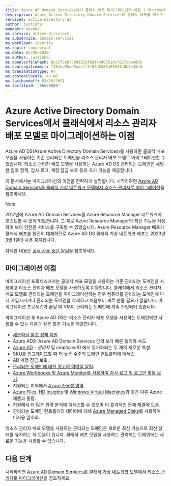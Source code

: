 ```yaml
---
title: Azure AD Domain Services에서 클래식 배포 마이그레이션의 이점 | Microsoft Docs
description: Azure Active Directory Domain Services의 클래식 배포를 리소스 관리자 배포 모델로 마이그레이션하는 이점에 대한 자세한 정보
services: active-directory-ds
author: justinha
manager: daveba
ms.service: active-directory
ms.subservice: domain-services
ms.workload: identity
ms.topic: conceptual
ms.date: 05/26/2020
ms.author: justinha
ms.openlocfilehash: 8cc5f5ebf389d35df02474d0561dc7827cde4d0b
ms.sourcegitcommit: f28ebb95ae9aaaff3f87d8388a09b41e0b3445b5
ms.translationtype: HT
ms.contentlocale: ko-KR
ms.lasthandoff: 03/29/2021
ms.locfileid: "96620089"
---
```

# <a name="benefits-of-migration-from-the-classic-to-resource-manager-deployment-model-in-azure-active-directory-domain-services"></a>Azure Active Directory Domain Services에서 클래식에서 리소스 관리자 배포 모델로 마이그레이션하는 이점

Azure AD DS(Azure Active Directory Domain Services)를 사용하면 클래식 배포 모델을 사용하는 기존 관리되는 도메인을 리소스 관리자 배포 모델로 마이그레이션할 수 있습니다. 리소스 관리자 배포 모델을 사용하는 Azure AD DS 관리되는 도메인은 세밀한 암호 정책, 감사 로그, 계정 잠금 보호 등의 추가 기능을 제공합니다.

이 문서에서는 마이그레이션의 이점을 간략하게 설명합니다. 시작하려면 [Azure AD Domain Services를 클래식 가상 네트워크 모델에서 리소스 관리자로 마이그레이션][howto-migrate]을 참조하세요.

> [!NOTE]
> 2017년에 Azure AD Domain Services를 Azure Resource Manager 네트워크에 호스트할 수 있게 되었습니다. 그 후로 Azure Resource Manager의 최신 기능을 사용하여 보다 안전한 서비스를 구축할 수 있었습니다. Azure Resource Manager 배포가 클래식 배포를 완전히 대체하므로 Azure AD DS 클래식 가상 네트워크 배포는 2023년 3월 1일에 사용 중지됩니다.
>
> 자세한 내용은 [공식 사용 중단 알림](https://azure.microsoft.com/updates/we-are-retiring-azure-ad-domain-services-classic-vnet-support-on-march-1-2023/)을 참조하세요.

## <a name="migration-benefits"></a>마이그레이션 이점

마이그레이션 프로세스에서는 클래식 배포 모델을 사용하는 기존 관리되는 도메인을 사용하고 리소스 관리자 배포 모델을 사용하도록 이동합니다. 클래식에서 리소스 관리자 배포 모델로 관리되는 도메인을 마이그레이션하는 경우 컴퓨터를 관리되는 도메인에 다시 가입시키거나 관리되는 도메인을 삭제하고 처음부터 새로 만들 필요가 없습니다. 마이그레이션 프로세스가 끝날 때 VM이 관리되는 도메인에 계속 가입되어 있습니다.

마이그레이션 후 Azure AD DS는 리소스 관리자 배포 모델을 사용하는 도메인에만 사용할 수 있는 다음과 같은 많은 기능을 제공합니다.

* [세분화된 암호 정책 지원][password-policy].
* Azure AD와 Azure AD Domain Services 간의 보다 빠른 동기화 속도.
* [Azure AD][attributes] - *관리자* 및 *employeeID* 에서 동기화되는 두 개의 새로운 특성.
* [SKU를 업그레이드][skus]할 때 더 높은 수준의 도메인 컨트롤러에 액세스.
* AD 계정 잠금 보호.
* [관리되는 도메인에 대한 경고의 이메일 알림][email-alerts].
* [Azure Workbooks 및 Azure Monitor를 사용하여 감사 로그 및 로그인 활동 보기][workbooks].
* 지원되는 지역에서 [Azure 가용성 영역][availability-zones].
* [Azure Files][azure-files], [HD Insights][hd-insights] 및 [Windows Virtual Machines][wvd]과 같은 다른 Azure 제품과 통합.
* 지원에서 더 많은 원격 분석에 액세스할 수 있으며 더 효과적인 문제 해결에 도움.
* 관리되는 도메인 컨트롤러의 데이터에 대해 [Azure Managed Disks][managed-disks]를 사용하여 미사용 암호화.

리소스 관리자 배포 모델을 사용하는 관리되는 도메인은 새로운 최신 기능으로 최신 상태를 유지하는 데 도움이 됩니다. 클래식 배포 모델을 사용하는 관리되는 도메인에는 새로운 기능을 사용할 수 없습니다.

## <a name="next-steps"></a>다음 단계

시작하려면 [Azure AD Domain Services를 클래식 가상 네트워크 모델에서 리소스 관리자로 마이그레이션][howto-migrate]을 참조하세요.

<!-- LINKS - INTERNAL -->
[password-policy]: password-policy.md
[skus]: change-sku.md
[email-alerts]: notifications.md
[workbooks]: use-azure-monitor-workbooks.md
[azure-files]: ../storage/files/storage-files-identity-auth-active-directory-domain-service-enable.md
[hd-insights]: ../hdinsight/domain-joined/apache-domain-joined-configure-using-azure-adds.md
[wvd]: ../virtual-desktop/overview.md
[availability-zones]: ../availability-zones/az-overview.md
[howto-migrate]: migrate-from-classic-vnet.md
[attributes]: synchronization.md#attribute-synchronization-and-mapping-to-azure-ad-ds
[managed-disks]: ../virtual-machines/managed-disks-overview.md
